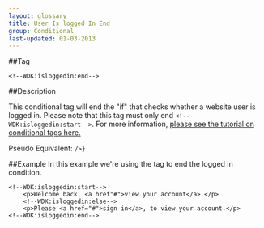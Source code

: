 ```yaml
---
layout: glossary
title: User Is logged In End
group: Conditional
last-updated: 01-03-2013
---
```



##Tag

`<!--WDK:isloggedin:end-->`

##Description

This conditional tag will end the "if" that checks whether a website user is logged in.
Please note that this tag must only end `<!--WDK:isloggedin:start-->`.
For more information, <a href="http://www.create.net/wdk?p=conditional---header-x-is-gif" target="_blank">please see the tutorial on conditional tags here.</a>

Pseudo Equivalent:
`/>}`

##Example
In this example we're using the tag to end the logged in condition.

```
<!--WDK:isloggedin:start-->
	<p>Welcome back, <a href"#">view your account</a>.</p>
	<!--WDK:isloggedin:else-->
	<p>Please <a href="#">sign in</a>, to view your account.</p>
<!--WDK:isloggedin:end-->
```